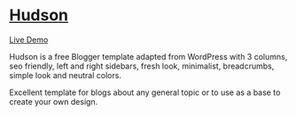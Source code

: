 # <a href="https://btemplates.com/2016/blogger-template-hudson/">Hudson</a>

<p><a href="https://btemplates.com/2016/blogger-template-hudson/demo/">Live Demo</a></p>

<p>Hudson is a free Blogger template adapted from WordPress with 3 columns, seo friendly, left and right sidebars, fresh look, minimalist, breadcrumbs, simple look and neutral colors. </p>
<p>Excellent template for blogs about any general topic or to use as a base to create your own design.</p>
